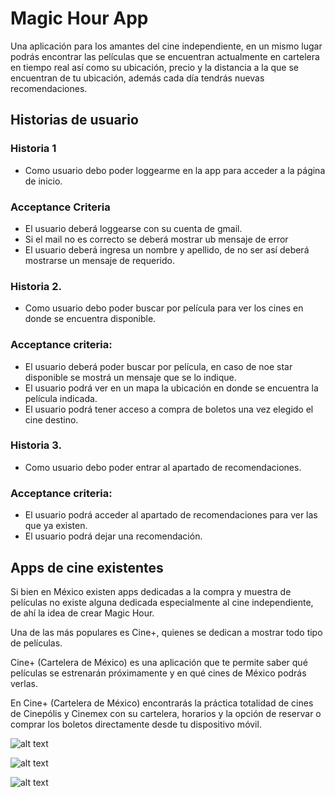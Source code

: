 # Magic Hour App

Una aplicación para los amantes del cine independiente, en un mismo lugar podrás encontrar las películas que se encuentran actualmente en cartelera en tiempo real así como su ubicación, precio y la distancia a la que se encuentran de tu ubicación, además cada día tendrás nuevas recomendaciones.


## Historias de usuario

### Historia 1

* Como usuario debo poder loggearme en la app para acceder a la página de inicio.

### Acceptance Criteria

* El usuario deberá loggearse con su cuenta de gmail.
* Si el mail no es correcto se deberá mostrar ub mensaje de error
* El usuario deberá ingresa un nombre y apellido, de no ser así deberá mostrarse un mensaje de requerido.

### Historia 2.

* Como usuario debo poder buscar por película para ver los cines en donde se encuentra disponible.

### Acceptance criteria:

* El usuario deberá poder buscar por película, en caso de noe star disponible se mostrá un mensaje que se lo indique.
* El usuario podrá ver en un mapa la ubicación en donde se encuentra la película indicada.
* El usuario podrá tener acceso a compra de boletos una vez elegido el cine destino.

### Historia 3.

* Como usuario debo poder entrar al apartado de recomendaciones.

### Acceptance criteria:

* El usuario podrá acceder al apartado de recomendaciones para ver las que ya existen.
* El usuario podrá dejar una recomendación.

## Apps de cine existentes

Si bien en México existen apps dedicadas a la compra y muestra de películas no existe alguna dedicada especialmente al cine independiente, de ahí la idea de crear Magic Hour.

Una de las más populares es Cine+, quienes se dedican a mostrar todo tipo de películas.

Cine+ (Cartelera de México) es una aplicación que te permite saber qué películas se estrenarán próximamente y en qué cines de México podrás verlas.

En Cine+ (Cartelera de México) encontrarás la práctica totalidad de cines de Cinepólis y Cinemex con su cartelera, horarios y la opción de reservar o comprar los boletos directamente desde tu dispositivo móvil.

![alt text](https://raw.githubusercontent.com/Laboratoria/CDMX009-Social-Network/adriana/src/assets/design1.png)


![alt text](https://raw.githubusercontent.com/Laboratoria/CDMX009-Social-Network/adriana/src/assets/design2.png)


![alt text](https://raw.githubusercontent.com/Laboratoria/CDMX009-Social-Network/adriana/src/assets/design3.png)


